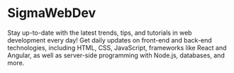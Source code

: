 # SigmaWebDev
Stay up-to-date with the latest trends, tips, and tutorials in web development every day! Get daily updates on front-end and back-end technologies, including HTML, CSS, JavaScript, frameworks like React and Angular, as well as server-side programming with Node.js, databases, and more.
